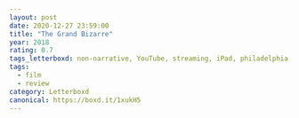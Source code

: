 ```yaml
---
layout: post 
date: 2020-12-27 23:59:00
title: "The Grand Bizarre"
year: 2018
rating: 0.7
tags_letterboxd: non-narrative, YouTube, streaming, iPad, philadelphia, insomnia
tags:
  - film
  - review
category: Letterboxd
canonical: https://boxd.it/1xukH5
---
```

